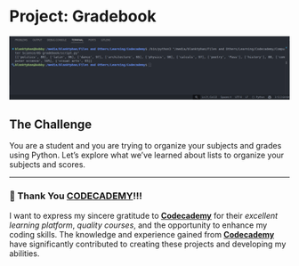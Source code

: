# Project: Gradebook

![alt text](image.png)

## The Challenge

You are a student and you are trying to organize your subjects and grades using Python. Let’s explore what we’ve learned about lists to organize your subjects and scores.

---


### 🙏 Thank You [CODECADEMY](http://www.codecademy.com/)!!!

I want to express my sincere gratitude to [**Codecademy**](http://www.codecademy.com/) for their *excellent learning platform*, *quality courses*, and the opportunity to enhance my coding skills. The knowledge and experience gained from [**Codecademy**](http://www.codecademy.com/) have significantly contributed to creating these projects and developing my abilities.